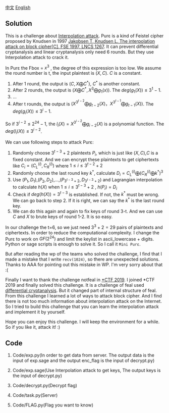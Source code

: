 [中文](./README_zh.md) [English](./README.md)

## Solution

This is a challenge about [Interpolation attack](https://en.wikipedia.org/wiki/Interpolation_attack). Purε is a kind of Feistel cipher proposed by Knudsen in 1997 [Jakobsen T, Knudsen L. The interpolation attack on block cipher\[C\]. FSE 1997, LNCS 1267](https://www.researchgate.net/publication/225190352_The_interpolation_attack_on_block_ciphers). It can prevent differential cryptanalysis and linear cryptanalysis only need 6 rounds. But they use Interpolation attack to crack it. 

In Purε the Fbox = $x^3$ , the degree of this expression is too low. We assume the round number is t, the input plaintest is $(X,C)$. $C$ is a constant. 

1. After 1 round, the output is $(C,X \bigoplus C^*)$, $C^*$ is another constant. 
2. After 2 rounds, the output is  $(X \bigoplus C^*,X^3 \bigoplus g_1(x))$. The $deg(g_1(X)) \leq 3^1-1$. 
3. ...
4. After t rounds, the output is $(X^{3^{t-2}} \bigoplus g_{t-2}(X)，X^{3^{t-1}} \bigoplus g_{t-1}(X))$. The $deg(g_i(X))\leq3^i-1$. 



So if $3^{i-2} \leq 2^{24}-1$, the $l_i(X)=X^{3^{i-2}} \bigoplus g_{i-2}(X)$ is a polynomial function. The $deg(l_i(X))\leq3^{i-2}$. 

We can use following steps to attack Purε:
1. Randomly choose $3^{t-3}+2$ plaintexts $P_i$, which is just like $(X,C)$,$C$ is a fixed constant. And we can encrypt these plaintexts to get ciphertexts like $C_i=(C_L^{(i)},C_R^{(i)})$ where $1\leq i \leq 3^{t-2}+2$
2. Randomly choose the last round key $k^*$, calculate $D_i = C_L^{(i)} \bigoplus (C_R^{(i)} \bigoplus k^*)^3$
3. Use $(P_1,D_1)$,$(P_2,D_2)$,...,$(P_{3^{t-3}+2},D_{3^{t-3}+2})$ and Lagrangian interpolation to calculate $h(X)$ when $1\leq i \leq3^{t-3}+2$ , $h(P_i)=D_i$
4. Check if $deg(h(X))=3^{t-3}$ is established. If not, the $k^*$ must be wrong. We can go back to step 2. If it is right, we can say the $k^*$  is the last round key.
5. We can do this again and again to fix keys of round 3-t. And we can use $C$ and $X$ to brute keys of round 1-2. It is so easy. 

In our challenge the t=6, so we just need $3^3+2=29$ pairs of plaintexts and ciphertexts. In order to reduce the computational complexity. I change the Purε to work on $GF(2^{24})$ and limit the keylist in ascii_lowercase + digits. Python or sage scripts is enough to solve it. So I call it `Mini Purε`.

But after reading the wp of the teams who solved the challenge, I find that I made a mistake that I write `recv(1024)`, so there are unexpected solutions. Thanks to AAA for pointing out this mistake in WP. I'm very sorry about that :( 

Finally I want to thank the challenge notfeal in [*CTF 2019](https://ctftime.org/event/778). I joined *CTF 2019 and finally solved this challenge. It is a challenge of feal used [differential cryptanalysis](http://theamazingking.com/crypto-feal.php). But it changed part of internal structure of feal. From this challenge I learned a lot of ways to attack block cipher. And I find there is not too much information about interpolation attack on the Internet. So I tried to build this challenge that you can learn the interpolation attack and implement it by yourself. 

Hope you can enjoy this challenge. I will keep the environment for a while. So if you like it, attack it! :)


## Code

1. Code/exp.py(In order to get data from server. The output data is the input of exp.sage and the output enc_flag is the input of decrypt.py)

2. Code/exp.sage(Use Interpolation attack to get keys, The output keys is the input of decrypt.py)

3. Code/decrypt.py(Decrypt flag)

4. Code/task.py(Server)

5. Code/FLAG.py(Flag you want to know)
